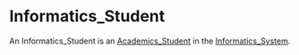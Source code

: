 # Informatics_Student

An Informatics_Student is an [Academics_Student](600001.md) in the [Informatics_System](9999999.md).